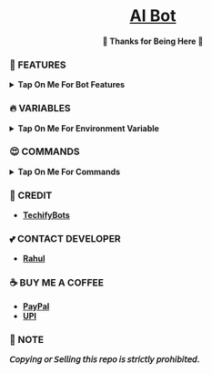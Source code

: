 <h1 align="center">
 <b><a href="https://youtu.be/GBj7FHz7rRo" target="/blank">AI Bot</a>
</h1>

<p align="center">🩷 Thanks for Being Here 🩷</p>



### 🥰 FEATURES

<details><summary>Tap On Me For Bot Features</summary>

- Work in groups as well as in PM
- Log channel to store all results
- No need to use command while talking to AI in private
- Broadcast available
- Fsub available
- Fully modified repo
- Deploy To Koyeb + Heroku + Railway.
- [Developer support](https://telegram.me/TechifySupport) 24x7
</details>


### 🔥 VARIABLES

<details><summary>Tap On Me For Environment Variable</summary>

- `API_ID` : Get From [Here](https://youtu.be/y5FwAobQ-Kc)
- `API_HASH` : Get From [Here](https://youtu.be/y5FwAobQ-Kc)
- `BOT_TOKEN` : Get From [BotFather](https://youtu.be/aJILCCXfNVM)
- `ADMIN` : Your Telegram User ID
- `DB_URI` : MongoDB Database get from [here](https://youtu.be/j8LIuM7vv18)
- `LOG_CHANNEL` : Your Log channel ID.
- `AUTH_CHANNELS` : Your FSUB channel ID.
- `GOOGLE_API_KEY` : Your Gemini [API](https://youtube.com/shorts/M_HODruvqd0).
</details>

### 😍 COMMANDS

<details><summary>Tap On Me For Commands</summary>

```
start - Start The Bot
ask - Ask anything to AI
broadcast - (admin only) Broadcast message to bot users
users - (admin only) check bots users
```
</details>

### 🥳 CREDIT

 - [TechifyBots](https://github.com/TechifyBots)

### 💕 CONTACT DEVELOPER

- [Rahul](https://telegram.me/TechifySupport)

### ☕ BUY ME A COFFEE
- [PayPal](https://paypal.me/TechifyBots)
- [UPI](https://TechifyBots.github.io/Donate)

### 📌 NOTE

𝘊𝘰𝘱𝘺𝘪𝘯𝘨 𝘰𝘳 𝘚𝘦𝘭𝘭𝘪𝘯𝘨 𝘵𝘩𝘪𝘴 𝘳𝘦𝘱𝘰 𝘪𝘴 𝘴𝘵𝘳𝘪𝘤𝘵𝘭𝘺 𝘱𝘳𝘰𝘩𝘪𝘣𝘪𝘵𝘦𝘥.</b>

